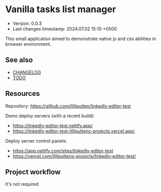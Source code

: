 <!--
@since 2024.06.30, 12:00
@changed 2024.07.02, 13:59
-->

# Vanilla tasks list manager

- Version: 0.0.3
- Last changes timestamp: 2024.07.02 15:10 +0500

This small application aimed to demonstrate native js and css abilities in browser environment.

## See also

- [CHANGELOG](CHANGELOG.md)
- [TODO](TODO.md)

## Resources

Repository: https://github.com/lilliputten/linkedly-editor-test

Demo deploy servers (with a recent build):

- https://linkedly-editor-test.netlify.app/
- https://linkedly-editor-test-lilliputtens-projects.vercel.app/

Deploy server control panels:

- https://app.netlify.com/sites/linkedly-editor-test
- https://vercel.com/lilliputtens-projects/linkedly-editor-test/

## Project workflow

It's not required
